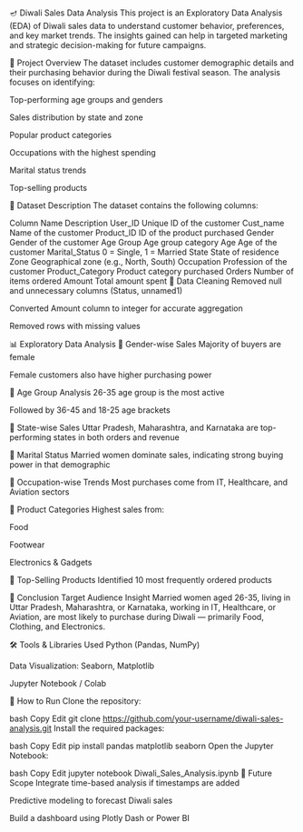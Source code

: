 🪔 Diwali Sales Data Analysis
This project is an Exploratory Data Analysis (EDA) of Diwali sales data to understand customer behavior, preferences, and key market trends. The insights gained can help in targeted marketing and strategic decision-making for future campaigns.

📌 Project Overview
The dataset includes customer demographic details and their purchasing behavior during the Diwali festival season. The analysis focuses on identifying:

Top-performing age groups and genders

Sales distribution by state and zone

Popular product categories

Occupations with the highest spending

Marital status trends

Top-selling products

📁 Dataset Description
The dataset contains the following columns:

Column Name	Description
User_ID	Unique ID of the customer
Cust_name	Name of the customer
Product_ID	ID of the product purchased
Gender	Gender of the customer
Age Group	Age group category
Age	Age of the customer
Marital_Status	0 = Single, 1 = Married
State	State of residence
Zone	Geographical zone (e.g., North, South)
Occupation	Profession of the customer
Product_Category	Product category purchased
Orders	Number of items ordered
Amount	Total amount spent
🧼 Data Cleaning
Removed null and unnecessary columns (Status, unnamed1)

Converted Amount column to integer for accurate aggregation

Removed rows with missing values

📊 Exploratory Data Analysis
📍 Gender-wise Sales
Majority of buyers are female

Female customers also have higher purchasing power

📍 Age Group Analysis
26-35 age group is the most active

Followed by 36-45 and 18-25 age brackets

📍 State-wise Sales
Uttar Pradesh, Maharashtra, and Karnataka are top-performing states in both orders and revenue

📍 Marital Status
Married women dominate sales, indicating strong buying power in that demographic

📍 Occupation-wise Trends
Most purchases come from IT, Healthcare, and Aviation sectors

📍 Product Categories
Highest sales from:

Food

Footwear

Electronics & Gadgets

📍 Top-Selling Products
Identified 10 most frequently ordered products

📌 Conclusion
Target Audience Insight
Married women aged 26-35, living in Uttar Pradesh, Maharashtra, or Karnataka, working in IT, Healthcare, or Aviation, are most likely to purchase during Diwali — primarily Food, Clothing, and Electronics.

🛠️ Tools & Libraries Used
Python (Pandas, NumPy)

Data Visualization: Seaborn, Matplotlib

Jupyter Notebook / Colab

📎 How to Run
Clone the repository:

bash
Copy
Edit
git clone https://github.com/your-username/diwali-sales-analysis.git
Install the required packages:

bash
Copy
Edit
pip install pandas matplotlib seaborn
Open the Jupyter Notebook:

bash
Copy
Edit
jupyter notebook Diwali_Sales_Analysis.ipynb
📌 Future Scope
Integrate time-based analysis if timestamps are added

Predictive modeling to forecast Diwali sales

Build a dashboard using Plotly Dash or Power BI
